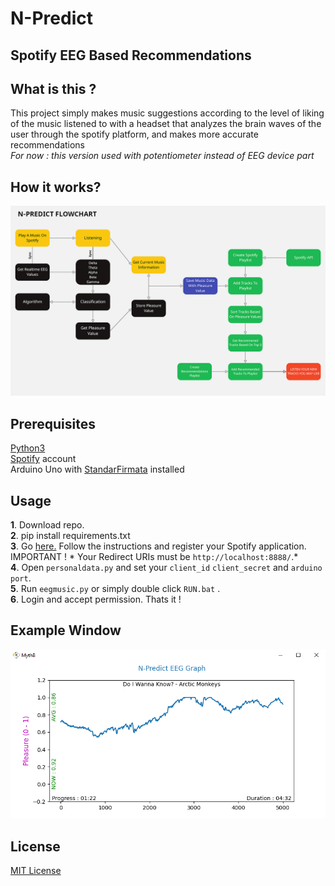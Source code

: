 <h1>N-Predict</h1>
<h2>Spotify EEG Based Recommendations</h2>

<h2>What is this ?</h2>

This project simply makes music suggestions according to the level of liking of the music listened to with a headset that analyzes the brain waves of the user through the spotify platform, and makes more accurate recommendations <br />
*For now : this version used with potentiometer instead of  EEG device part* <br />

<h2>How it works?</h2>

![](https://github.com/MythB/Spotify-EEG-Based-Recommendations/blob/main/Media/flowchart.png)
<h2>Prerequisites</h2>

<a href="https://www.python.org/downloads/windows/">Python3</a> <br />
<a href="https://spotify.com/">Spotify</a> account <br />
Arduino Uno with <a href="https://github.com/firmata/arduino/blob/master/examples/StandardFirmata/StandardFirmata.ino">StandarFirmata</a> installed <br />

<h2>Usage</h2>

**1**. Download repo. <br />
**2**. pip install requirements.txt <br />
**3**. Go <a href="https://developer.spotify.com/documentation/general/guides/app-settings/">here.</a> Follow the instructions and register your Spotify application. <br />
IMPORTANT ! * Your Redirect URIs must be ```http://localhost:8888/```.* <br />
**4**. Open ```personaldata.py``` and set your ```client_id``` ```client_secret``` and ```arduino port```. <br />
**5**. Run ```eegmusic.py``` or simply double click ```RUN.bat``` . <br />
**6**. Login and accept permission. Thats it ! <br />


<h2>Example Window</h2>

![](https://github.com/MythB/Spotify-EEG-Based-Recommendations/blob/main/Media/examplewindow.png)

<h2>License</h2>

[MIT License](https://github.com/MythB/BombSquad-Mods/blob/master/LICENSE)

